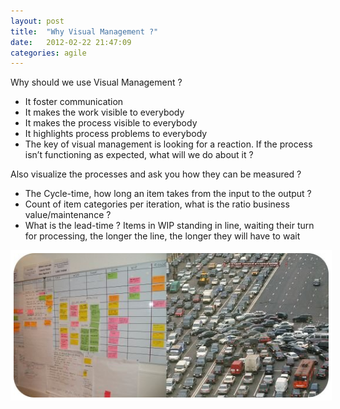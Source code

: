 ```yaml
---
layout: post
title:  "Why Visual Management ?"
date:   2012-02-22 21:47:09
categories: agile
---
```


Why should we use Visual Management ?

* It foster communication
* It makes the work visible to everybody
* It makes the process visible to everybody
* It highlights process problems to everybody
* The key of visual management is looking for a reaction. If the process isn’t functioning as expected, what will we do about it ?

Also visualize the processes and ask you how they can be measured ?

* The Cycle-time, how long an item takes from the input to the output ?
* Count of item categories per iteration, what is the ratio business value/maintenance ?
* What is the lead-time ? Items in WIP standing in line, waiting their turn for processing, the longer the line, the longer they will have to wait

<img style="padding:5px; background: #fff" src="/images/visual_management.jpg" />
